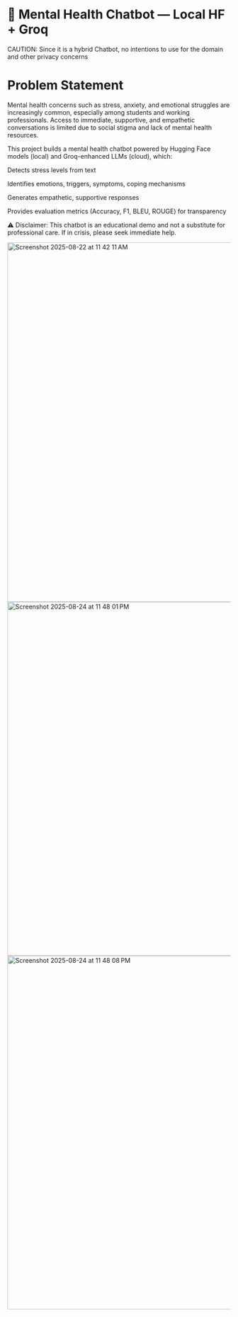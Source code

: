 <h1>🫶 Mental Health Chatbot — Local HF + Groq</h1>
<p>CAUTION: Since it is a hybrid Chatbot, no intentions to use for the domain and other privacy concerns </p>
<h1>Problem Statement</h1>
<p>

Mental health concerns such as stress, anxiety, and emotional struggles are increasingly common, especially among students and working professionals. Access to immediate, supportive, and empathetic conversations is limited due to social stigma and lack of mental health resources.

This project builds a mental health chatbot powered by Hugging Face models (local) and Groq-enhanced LLMs (cloud), which:

Detects stress levels from text

Identifies emotions, triggers, symptoms, coping mechanisms

Generates empathetic, supportive responses

Provides evaluation metrics (Accuracy, F1, BLEU, ROUGE) for transparency

⚠️ Disclaimer: This chatbot is an educational demo and not a substitute for professional care. If in crisis, please seek immediate help.
</p>

<img width="1470" height="812" alt="Screenshot 2025-08-22 at 11 42 11 AM" src="https://github.com/user-attachments/assets/bedc9396-678d-4a18-bec9-d0a8ee7c2e90" />
<img width="1470" height="799" alt="Screenshot 2025-08-24 at 11 48 01 PM" src="https://github.com/user-attachments/assets/74198a49-af1a-4705-b357-536a9baa6e15" />
<img width="1470" height="799" alt="Screenshot 2025-08-24 at 11 48 08 PM" src="https://github.com/user-attachments/assets/3f552a05-2d40-499f-9fd6-7ae10f1ea9a9" />
